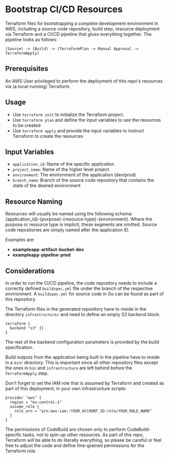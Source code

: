 # Bootstrap CI/CD Resources

Terraform files for bootstrapping a complete development environment in AWS, including a source code repository, build step, resource deployment via Terraform and a CI/CD pipeline that glues everything together. The pipeline looks as follows:

`(Source) -> (Build) -> (TerraformPlan -> Manual Approval -> TerraformApply)`

## Prerequisites

An AWS User privileged to perform the deployment of this repo's resources via (a local-running) Terraform.

## Usage

- Use `terraform init` to initialize the Terraform project.
- Use `terraform plan` and define the input variables to see the resources to be created
- Use `terraform apply` and provide the input variables to instruct Terraform to create the resources

## Input Variables

- `application_id`: Name of the specific application
- `project_name`: Name of the higher level project
- `environment`: The environment of the application (dev/prod)
- `branch_name`: Branch of the source code repository that contains the state of the desired environment

## Resource Naming

Resources will usually be named using the following schema: {application_id}-{purpose}-{resource-type}-{environment}. Where the purpose or resource type is implicit, these segments are omitted. Source code repositories are simply named after the application ID.

Examples are:
- **exampleapp**-**artifact**-**bucket**-**dev**
- **exampleapp**-**pipeline**-**prod**

## Considerations

In order to run the CI/CD pipeline, the code repository needs to include a correctly defined `buildspec.yml` file under the branch of the respective environment. A `buildspec.yml` for source code in Go can be found as part of this repository.

The Terraform files in the generated repository have to reside in the directory `infrastructure/` and need to define an empty S3 backend block:

```hcl
terraform {
  backend "s3" {}
}
```

The rest of the backend configuration parameters is provided by the build specification.

Build outputs from the application being built in the pipeline have to reside in a `bin/` directory. This is important since all other repository files except the ones in `bin` and `infrastructure` are left behind before the `TerraformApply` step.

Don't forget to set the IAM role that is assumed by Terraform and created as part of this deployment, in your own infrastructure scripts:

```hcl
provider "aws" {
  region = "eu-central-1"
  assume_role {
    role_arn = "arn:aws:iam::YOUR_ACCOUNT_ID:role/YOUR_ROLE_NAME"
  }
}
```

The permissions of CodeBuild are chosen only to perform CodeBuild-specific tasks, not to spin-up other resources. As part of this repo, Terraform will be able to do literally everything, so please be careful or feel free to adjust the code and define fine-grained permissions for the Terraform role.